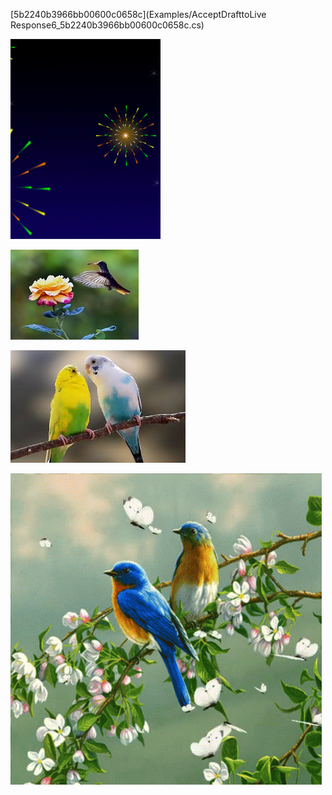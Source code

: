 [5b2240b3966bb00600c0658c](Examples/AcceptDrafttoLive Response6_5b2240b3966bb00600c0658c.cs)

![](Images/Happy-Diwali_5b224522966bb00600c06670.gif)

![](Images/flower-humming-bird-rose-flowers-animals-birds-nature-picture-(d)_5b05324b7a99050cec46d520.jpg)

![](DevImages/download.jpg)

![](DevImages/tenor.gif)
